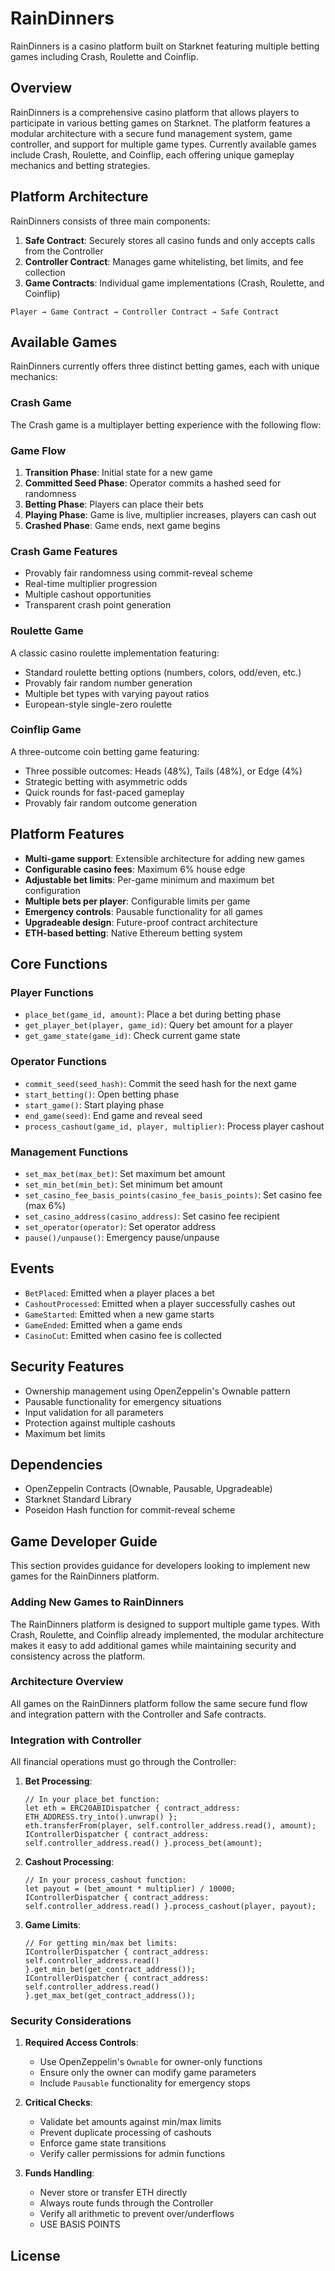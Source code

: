 # RainDinners

RainDinners is a casino platform built on Starknet featuring multiple betting games including Crash, Roulette and Coinflip.

## Overview

RainDinners is a comprehensive casino platform that allows players to participate in various betting games on Starknet. The platform features a modular architecture with a secure fund management system, game controller, and support for multiple game types. Currently available games include Crash, Roulette, and Coinflip, each offering unique gameplay mechanics and betting strategies.

## Platform Architecture

RainDinners consists of three main components:

1. **Safe Contract**: Securely stores all casino funds and only accepts calls from the Controller
2. **Controller Contract**: Manages game whitelisting, bet limits, and fee collection
3. **Game Contracts**: Individual game implementations (Crash, Roulette, and Coinflip)

```
Player → Game Contract → Controller Contract → Safe Contract
```

## Available Games

RainDinners currently offers three distinct betting games, each with unique mechanics:

### Crash Game

The Crash game is a multiplayer betting experience with the following flow:

### Game Flow

1. **Transition Phase**: Initial state for a new game
2. **Committed Seed Phase**: Operator commits a hashed seed for randomness
3. **Betting Phase**: Players can place their bets
4. **Playing Phase**: Game is live, multiplier increases, players can cash out
5. **Crashed Phase**: Game ends, next game begins

### Crash Game Features

- Provably fair randomness using commit-reveal scheme
- Real-time multiplier progression
- Multiple cashout opportunities
- Transparent crash point generation

### Roulette Game

A classic casino roulette implementation featuring:

- Standard roulette betting options (numbers, colors, odd/even, etc.)
- Provably fair random number generation
- Multiple bet types with varying payout ratios
- European-style single-zero roulette

### Coinflip Game

A three-outcome coin betting game featuring:

- Three possible outcomes: Heads (48%), Tails (48%), or Edge (4%)
- Strategic betting with asymmetric odds
- Quick rounds for fast-paced gameplay
- Provably fair random outcome generation

## Platform Features

- **Multi-game support**: Extensible architecture for adding new games
- **Configurable casino fees**: Maximum 6% house edge
- **Adjustable bet limits**: Per-game minimum and maximum bet configuration
- **Multiple bets per player**: Configurable limits per game
- **Emergency controls**: Pausable functionality for all games
- **Upgradeable design**: Future-proof contract architecture
- **ETH-based betting**: Native Ethereum betting system

## Core Functions

### Player Functions

- `place_bet(game_id, amount)`: Place a bet during betting phase
- `get_player_bet(player, game_id)`: Query bet amount for a player
- `get_game_state(game_id)`: Check current game state

### Operator Functions

- `commit_seed(seed_hash)`: Commit the seed hash for the next game
- `start_betting()`: Open betting phase
- `start_game()`: Start playing phase
- `end_game(seed)`: End game and reveal seed
- `process_cashout(game_id, player, multiplier)`: Process player cashout

### Management Functions

- `set_max_bet(max_bet)`: Set maximum bet amount
- `set_min_bet(min_bet)`: Set minimum bet amount
- `set_casino_fee_basis_points(casino_fee_basis_points)`: Set casino fee (max 6%)
- `set_casino_address(casino_address)`: Set casino fee recipient
- `set_operator(operator)`: Set operator address
- `pause()/unpause()`: Emergency pause/unpause

## Events

- `BetPlaced`: Emitted when a player places a bet
- `CashoutProcessed`: Emitted when a player successfully cashes out
- `GameStarted`: Emitted when a new game starts
- `GameEnded`: Emitted when a game ends
- `CasinoCut`: Emitted when casino fee is collected

## Security Features

- Ownership management using OpenZeppelin's Ownable pattern
- Pausable functionality for emergency situations
- Input validation for all parameters
- Protection against multiple cashouts
- Maximum bet limits

## Dependencies

- OpenZeppelin Contracts (Ownable, Pausable, Upgradeable)
- Starknet Standard Library
- Poseidon Hash function for commit-reveal scheme

## Game Developer Guide

This section provides guidance for developers looking to implement new games for the RainDinners platform.

### Adding New Games to RainDinners

The RainDinners platform is designed to support multiple game types. With Crash, Roulette, and Coinflip already implemented, the modular architecture makes it easy to add additional games while maintaining security and consistency across the platform.

### Architecture Overview

All games on the RainDinners platform follow the same secure fund flow and integration pattern with the Controller and Safe contracts.

### Integration with Controller

All financial operations must go through the Controller:

1. **Bet Processing**:

   ```cairo
   // In your place_bet function:
   let eth = ERC20ABIDispatcher { contract_address: ETH_ADDRESS.try_into().unwrap() };
   eth.transferFrom(player, self.controller_address.read(), amount);
   IControllerDispatcher { contract_address: self.controller_address.read() }.process_bet(amount);
   ```

2. **Cashout Processing**:

   ```cairo
   // In your process_cashout function:
   let payout = (bet_amount * multiplier) / 10000;
   IControllerDispatcher { contract_address: self.controller_address.read() }.process_cashout(player, payout);
   ```

3. **Game Limits**:
   ```cairo
   // For getting min/max bet limits:
   IControllerDispatcher { contract_address: self.controller_address.read() }.get_min_bet(get_contract_address());
   IControllerDispatcher { contract_address: self.controller_address.read() }.get_max_bet(get_contract_address());
   ```

### Security Considerations

1. **Required Access Controls**:

   - Use OpenZeppelin's `Ownable` for owner-only functions
   - Ensure only the owner can modify game parameters
   - Include `Pausable` functionality for emergency stops

2. **Critical Checks**:

   - Validate bet amounts against min/max limits
   - Prevent duplicate processing of cashouts
   - Enforce game state transitions
   - Verify caller permissions for admin functions

3. **Funds Handling**:
   - Never store or transfer ETH directly
   - Always route funds through the Controller
   - Verify all arithmetic to prevent over/underflows
   - USE BASIS POINTS

## License
